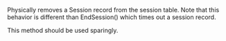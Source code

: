 ﻿Physically removes a Session record from the session table. Note that this behavior is different than EndSession() which times out a session record.

This method should be used sparingly.